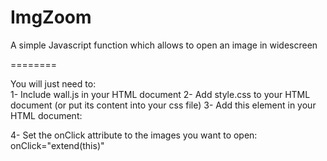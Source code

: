ImgZoom
=======

A simple Javascript function which allows to open an image in widescreen


========

You will just need to: <br>
1- Include wall.js in your HTML document
2- Add style.css to your HTML document (or put its content into your css file)
3- Add this element in your HTML document:
<div id="Wallpaper"></div>
4- Set the onClick attribute to the images you want to open: onClick="extend(this)"


